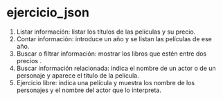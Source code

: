 # ejercicio_json
1. Listar información: listar los títulos de las películas y su precio.
2. Contar información: introduce un año y se listan las películas de ese año.
3. Buscar o filtrar información: mostrar  los libros que estén entre dos precios .
4. Buscar información relacionada: indica el nombre de un actor o de un personaje y aparece el titulo de la película.
5. Ejercicio libre: indica una película y muestra los nombre de los personajes y el nombre del actor que lo interpreta.

